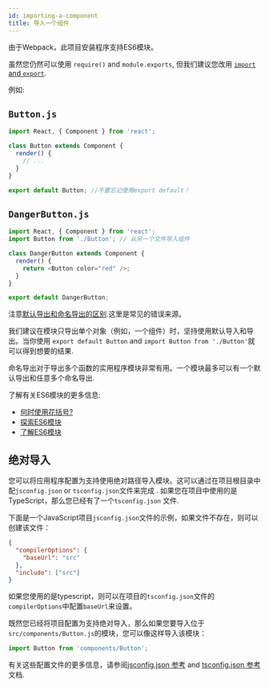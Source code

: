 ```yaml
---
id: importing-a-component
title: 导入一个组件
---
```


由于Webpack，此项目安装程序支持ES6模块。

虽然您仍然可以使用 `require()` and `module.exports`, 但我们建议您改用 [`import` and `export`](http://exploringjs.com/es6/ch_modules.html).

例如:

## `Button.js`

```js
import React, { Component } from 'react';

class Button extends Component {
  render() {
    // ...
  }
}

export default Button; //不要忘记使用export default！
```

## `DangerButton.js`

```js
import React, { Component } from 'react';
import Button from './Button'; // 从另一个文件导入组件

class DangerButton extends Component {
  render() {
    return <Button color="red" />;
  }
}

export default DangerButton;
```

注意[默认导出和命名导出的区别](https://stackoverflow.com/questions/36795819/react-native-es-6-when-should-i-use-curly-braces-for-import/36796281#36796281).这里是常见的错误来源。

我们建议在模块只导出单个对象（例如，一个组件）时，坚持使用默认导入和导出。当你使用 `export default Button` and `import Button from './Button'`就可以得到想要的结果.

命名导出对于导出多个函数的实用程序模块非常有用。一个模块最多可以有一个默认导出和任意多个命名导出.

了解有关ES6模块的更多信息:

- [何时使用花括号?](https://stackoverflow.com/questions/36795819/react-native-es-6-when-should-i-use-curly-braces-for-import/36796281#36796281)
- [探索ES6模块](http://exploringjs.com/es6/ch_modules.html)
- [了解ES6模块](https://leanpub.com/understandinges6/read#leanpub-auto-encapsulating-code-with-modules)

## 绝对导入

您可以将应用程序配置为支持使用绝对路径导入模块。这可以通过在项目根目录中配`jsconfig.json` or `tsconfig.json`文件来完成 . 如果您在项目中使用的是TypeScript，那么您已经有了一个`tsconfig.json` 文件.

下面是一个JavaScript项目`jsconfig.json`文件的示例，如果文件不存在，则可以创建该文件：

```json
{
  "compilerOptions": {
    "baseUrl": "src"
  },
  "include": ["src"]
}
```

如果您使用的是typescript，则可以在项目的`tsconfig.json`文件的`compilerOptions`中配置`baseUrl`来设置。

既然您已经将项目配置为支持绝对导入，那么如果您要导入位于`src/components/Button.js`的模块，您可以像这样导入该模块：

```js
import Button from 'components/Button';
```

有关这些配置文件的更多信息，请参阅[jsconfig.json 参考](https://code.visualstudio.com/docs/languages/jsconfig) and [tsconfig.json 参考](https://www.typescriptlang.org/docs/handbook/tsconfig-json.html) 文档.
